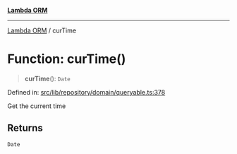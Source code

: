 [**Lambda ORM**](../README.md)

***

[Lambda ORM](../README.md) / curTime

# Function: curTime()

> **curTime**(): `Date`

Defined in: [src/lib/repository/domain/queryable.ts:378](https://github.com/lambda-orm/lambdaorm-base/blob/54d568062b637a6aed5442a048b140146d1f573b/src/lib/repository/domain/queryable.ts#L378)

Get the current time

## Returns

`Date`
